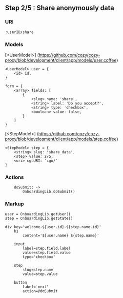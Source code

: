 

## Step 2/5 : Share anonymously data

### URI

`:userID/share`


### Models

[&lt;UserModel&gt;] (https://github.com/cozy/cozy-proxy/blob/development/client/app/models/user.coffee)
```
<UserModel> user = {
    <id> id,
}
```
```
form = {
    <array> fields: [
        {
            <slug> name: 'share',
            <string> label: 'Do you accept?',
            <string> type: 'checkbox',
            <boolean> value: false,
        }
    ]
}
```
[&lt;StepModel&gt;] (https://github.com/cozy/cozy-proxy/blob/development/client/app/models/step.coffee)
```
<StepModel> step = {
    <string> slug: 'share_data',
    <step> value: 2/5,
    <uri> cguURI: 'cgu/'
}
```


### Actions

```
    doSubmit: ->
        OnboardingLib.doSubmit()
```


### Markup
```
user = OnboardingLib.getUser()
step = OnboardingLib.getState()

div key='welcome-${user.id}-${step.name.id}'
    h1
        content='${user.name} ${step.name}'

    input
        label=step.field.label
        value=step.field.value
        type='checkbox'

    step
        slug=step.name
        value=step.value

    button
        label='next'
        action=@doSubmit
```

